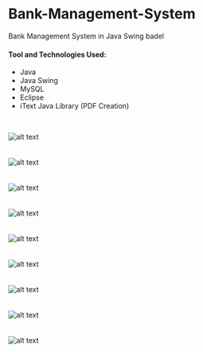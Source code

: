 # Bank-Management-System
Bank Management System in Java Swing badel


#### Tool and Technologies Used:
* Java
* Java Swing
* MySQL
* Eclipse
* iText Java Library (PDF Creation)

<br/>

![alt text](https://github.com/halts440/Bank-Management-System/blob/main/Screenshots/1-Login.PNG?raw=true)
<br/>
<br/>
<br/>
![alt text](https://github.com/halts440/Bank-Management-System/blob/main/Screenshots/2-User_Screen.PNG?raw=true)
<br/>
<br/>
<br/>
![alt text](https://github.com/halts440/Bank-Management-System/blob/main/Screenshots/3-E-Statement.PNG?raw=true)
<br/>
<br/>
<br/>
![alt text](https://github.com/halts440/Bank-Management-System/blob/main/Screenshots/4-Manager_Screen.PNG?raw=true)
<br/>
<br/>
<br/>
![alt text](https://github.com/halts440/Bank-Management-System/blob/main/Screenshots/5-Create%20Account.PNG?raw=true)
<br/>
<br/>
<br/>
![alt text](https://github.com/halts440/Bank-Management-System/blob/main/Screenshots/6-Search%20Account.PNG?raw=true)
<br/>
<br/>
<br/>
![alt text](https://github.com/halts440/Bank-Management-System/blob/main/Screenshots/7-Accountant_Screen.PNG?raw=true)
<br/>
<br/>
<br/>
![alt text](https://github.com/halts440/Bank-Management-System/blob/main/Screenshots/8_Cheque_Deposit.PNG?raw=true)
<br/>
<br/>
<br/>
![alt text](https://github.com/halts440/Bank-Management-System/blob/main/Screenshots/9-Sample_E_Statement.PNG?raw=true)
<br/>
